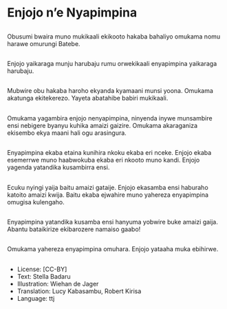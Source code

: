 # Enjojo n’e Nyapimpina

##
Obusumi bwaira muno
mukikaali ekikooto hakaba
bahaliyo omukama nomu
harawe omurungi Batebe.

##
Enjojo yaikaraga munju
harubaju rumu orwekikaali
enyapimpina yaikaraga
harubaju.

##
Mubwire obu hakaba haroho
ekyanda kyamaani munsi
yoona.
Omukama akatunga
ekitekerezo. Yayeta abatahibe
babiri mukikaali.

##
Omukama yagambira enjojo
nenyapimpina, ninyenda inywe
munsambire ensi nebigere
byanyu kuhika amaizi gaizire.
Omukama akaraganiza
ekisembo ekya maani hali ogu
arasingura.

##
Enyapimpina ekaba etaina
kunihira nkoku ekaba eri nceke.
Enjojo ekaba esemerrwe muno
haabwokuba ekaba eri nkooto
muno kandi.
Enjojo yagenda yatandika
kusambirra ensi.

##
Ecuku nyingi yaija baitu amaizi
gataije. Enjojo ekasamba ensi
haburaho katoito amaizi kwija.
Baitu ekaba ejwahire muno
yahereza enyapimpina omugisa
kulengaho.

##
Enyapimpina yatandika
kusamba ensi hanyuma yobwire
buke amaizi gaija.
Abantu bataikirize ekibarozere
namaiso gaabo!

##
Omukama yahereza
enyapimpina omuhara.
Enjojo yataaha muka ebihirwe.

##
* License: [CC-BY]
* Text: Stella Badaru
* Illustration: Wiehan de Jager
* Translation: Lucy Kabasambu, Robert Kirisa
* Language: ttj
